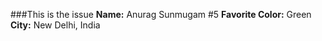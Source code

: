 ###This is the issue
**Name:** Anurag Sunmugam
#5
**Favorite Color:** Green
**City:** New Delhi, India